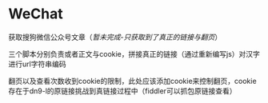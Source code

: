 # WeChat
获取搜狗微信公众号文章（*暂未完成-只获取到了真正的链接与翻页*）

三个脚本分别负责或者正文与cookie，拼接真正的链接（通过重新编写js）对汉字进行url字符串编码

翻页以及查看次数收到cookie的限制，此处应该添加cookie来控制翻页，cookie存在于dn9-l的原链接挑战到真链接过程中（fiddler可以抓包原链接查看）

